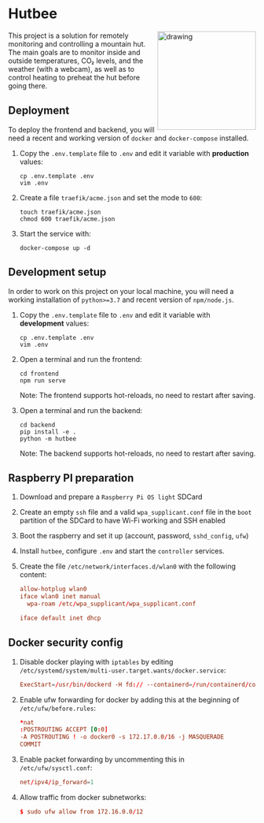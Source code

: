 # Hutbee

<img src="https://user-images.githubusercontent.com/1587877/67436463-bb01f500-f5ee-11e9-88c3-06f1800041b3.png" alt="drawing" width="200" style="float:right"/>

This project is a solution for remotely monitoring and controlling a mountain
hut. The main goals are to monitor inside and outside temperatures, CO₂ levels,
and the weather (with a webcam), as well as to control heating to preheat the
hut before going there.

## Deployment

To deploy the frontend and backend, you will need a recent and working version
of `docker` and `docker-compose` installed.

1. Copy the `.env.template` file to `.env` and edit it variable with **production**
   values:
   
   ```
   cp .env.template .env
   vim .env
   ```
   
2. Create a file `traefik/acme.json` and set the mode to `600`:
   
   ```
   touch traefik/acme.json
   chmod 600 traefik/acme.json
   ```
   
3. Start the service with:

   ```
   docker-compose up -d
   ```

## Development setup

In order to work on this project on your local machine, you will need a working
installation of `python>=3.7` and recent version of `npm/node.js`.

1. Copy the `.env.template` file to `.env` and edit it variable with **development**
   values:
   
   ```
   cp .env.template .env
   vim .env
   ```
   
2. Open a terminal and run the frontend:

   ```
   cd frontend
   npm run serve
   ```

   Note: The frontend supports hot-reloads, no need to restart after saving.
   
3. Open a terminal and run the backend:

   ```
   cd backend
   pip install -e .
   python -m hutbee
   ```

   Note: The backend supports hot-reloads, no need to restart after saving.

## Raspberry PI preparation

1. Download and prepare a `Raspberry Pi OS light` SDCard

2. Create an empty `ssh` file and a valid `wpa_supplicant.conf` file in the
   `boot` partition of the SDCard to have Wi-Fi working and SSH enabled

3. Boot the raspberry and set it up (account, password, `sshd_config`, `ufw`)

4. Install `hutbee`, configure `.env` and start the `controller` services.

5. Create the file `/etc/network/interfaces.d/wlan0` with the following content:

   ```conf
   allow-hotplug wlan0
   iface wlan0 inet manual
     wpa-roam /etc/wpa_supplicant/wpa_supplicant.conf

   iface default inet dhcp
   ```

## Docker security config

1. Disable docker playing with `iptables` by editing `/etc/systemd/system/multi-user.target.wants/docker.service`:

   ```conf
   ExecStart=/usr/bin/dockerd -H fd:// --containerd=/run/containerd/containerd.sock --iptables=false
   ```

2. Enable ufw forwarding for docker by adding this at the beginning of
   `/etc/ufw/before.rules`:

   ```conf
   *nat
   :POSTROUTING ACCEPT [0:0]
   -A POSTROUTING ! -o docker0 -s 172.17.0.0/16 -j MASQUERADE
   COMMIT
   ```

3. Enable packet forwarding by uncommenting this in `/etc/ufw/sysctl.conf`:

   ```conf
   net/ipv4/ip_forward=1
   ```

4. Allow traffic from docker subnetworks:

   ```conf
   $ sudo ufw allow from 172.16.0.0/12
   ```
